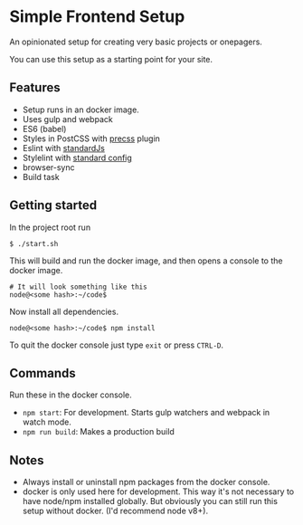 # Simple Frontend Setup

An opinionated setup for creating very basic projects or onepagers.

You can use this setup as a starting point for your site.  

## Features

- Setup runs in an docker image.
- Uses gulp and webpack
- ES6 (babel)
- Styles in PostCSS with [precss](https://github.com/jonathantneal/precss) plugin
- Eslint with [standardJs](https://standardjs.com/)
- Stylelint with [standard config](https://github.com/stylelint/stylelint-config-standard)
- browser-sync
- Build task

## Getting started

In the project root run

	$ ./start.sh

This will build and run the docker image, and then opens a console to the docker image.

	# It will look something like this
	node@<some hash>:~/code$


Now install all dependencies.

	node@<some hash>:~/code$ npm install
	
To quit the docker console just type `exit` or press `CTRL-D`.

## Commands
Run these in the docker console.

- `npm start`: For development. Starts gulp watchers and webpack in watch mode.
- `npm run build`: Makes a production build

## Notes 
- Always install or uninstall npm packages from the docker console.
- docker is only used here for development. This way it's not necessary to have node/npm installed globally. But obviously you can still run this setup without docker. (I'd recommend node v8+).
